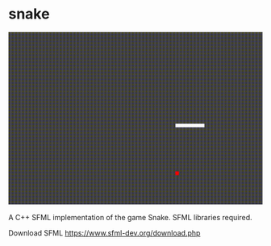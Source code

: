 # snake

![](https://github.com/edu-m/snake/blob/v2/etc/snake.gif)

A C++ SFML implementation of the game Snake.
 SFML libraries required.

Download SFML https://www.sfml-dev.org/download.php

